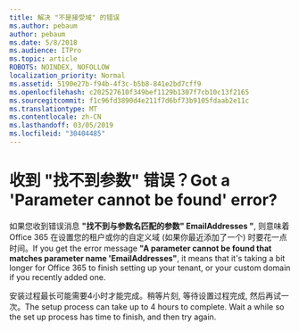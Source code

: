 ```yaml
---
title: 解决 "不是接受域" 的错误
ms.author: pebaum
author: pebaum
ms.date: 5/8/2018
ms.audience: ITPro
ms.topic: article
ROBOTS: NOINDEX, NOFOLLOW
localization_priority: Normal
ms.assetid: 5190e27b-f94b-4f3c-b5b8-841e2bd7cff9
ms.openlocfilehash: c202527610f349bef1129b1307f7cb10c13f2165
ms.sourcegitcommit: f1c96fd3890d4e211f7d6bf73b9105fdaab2e11c
ms.translationtype: MT
ms.contentlocale: zh-CN
ms.lasthandoff: 03/05/2019
ms.locfileid: "30404485"
---
```

# <a name="got-a-parameter-cannot-be-found-error"></a><span data-ttu-id="8570b-102">收到 "找不到参数" 错误？</span><span class="sxs-lookup"><span data-stu-id="8570b-102">Got a 'Parameter cannot be found' error?</span></span>

<span data-ttu-id="8570b-103">如果您收到错误消息 **"找不到与参数名匹配的参数" EmailAddresses "**, 则意味着 Office 365 在设置您的租户或你的自定义域 (如果你最近添加了一个) 时要花一点时间。</span><span class="sxs-lookup"><span data-stu-id="8570b-103">If you get the error message **"A parameter cannot be found that matches parameter name 'EmailAddresses"**, it means that it's taking a bit longer for Office 365 to finish setting up your tenant, or your custom domain if you recently added one.</span></span> 
  
<span data-ttu-id="8570b-p101">安装过程最长可能需要4小时才能完成。稍等片刻, 等待设置过程完成, 然后再试一次。</span><span class="sxs-lookup"><span data-stu-id="8570b-p101">The setup process can take up to 4 hours to complete. Wait a while so the set up process has time to finish, and then try again.</span></span>
  


